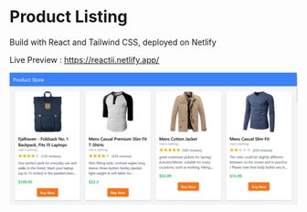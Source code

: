 # Product Listing

Build with React and Tailwind CSS, deployed on Netlify

Live Preview : https://reactii.netlify.app/


![Picture](image.png)